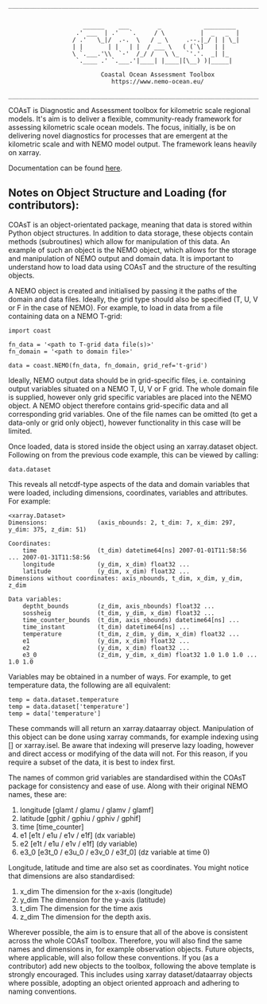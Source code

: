 ```
__________________________________________________________________________________________


                     ______    ___        _            _________
                   .' ___  | .'   `.     / \          |  _   _  |
                  / .'   \_|/  .-.  \   / _ \     .--.|_/ | | \_|
                  | |       | |   | |  / ___ \   ( (`\]   | |    
                  \ `.___.'\\  `-'  /_/ /   \ \_  `'.'.  _| |_   
                   `.____ .' `.___.'|____| |____|[\__) )|_____|  

                          Coastal Ocean Assessment Toolbox
                             https://www.nemo-ocean.eu/

__________________________________________________________________________________________
```

COAsT is Diagnostic and Assessment toolbox for kilometric scale regional models.
It's aim is to deliver a flexible, community-ready framework for assessing kilometric scale ocean models. The focus, initially, is be on delivering novel diagnostics for processes that are emergent at the kilometric scale and with NEMO model output. The framework leans heavily on xarray.

Documentation can be found [here](https://british-oceanographic-data-centre.github.io/COAsT/docs/).

## Notes on Object Structure and Loading (for contributors):

COAsT is an object-orientated package, meaning that data is stored within Python object
structures. In addition to data storage, these objects contain methods (subroutines)
which allow for manipulation of this data.  An example of such an object is the NEMO
object, which allows for the storage and manipulation of NEMO output and domain data. It
is important to understand how to load data using COAsT and the structure of the resulting
objects.

A NEMO object is created and initialised by passing it the paths of the domain and data
files. Ideally, the grid type should also be specified (T, U, V or F in the case of NEMO).
For example, to load in data from a file containing data on a NEMO T-grid:

```
import coast

fn_data = '<path to T-grid data file(s)>'
fn_domain = '<path to domain file>'

data = coast.NEMO(fn_data, fn_domain, grid_ref='t-grid')
```

Ideally, NEMO output data should be in grid-specific files, i.e. containing output
variables situated on a NEMO T, U, V or F grid. The whole domain file is supplied,
however only grid specific variables are placed into the NEMO object. A NEMO object
therefore contains grid-specific data and all corresponding grid variables. One of the
file names can be omitted (to get a data-only or grid only object), however functionality
in this case will be limited.

Once loaded, data is stored inside the object using an xarray.dataset object. Following
on from the previous code example, this can be viewed by calling:

```
data.dataset
```
This reveals all netcdf-type aspects of the data and domain variables that were loaded,
including dimensions, coordinates, variables and attributes. For example:
```
<xarray.Dataset>
Dimensions:              (axis_nbounds: 2, t_dim: 7, x_dim: 297, y_dim: 375, z_dim: 51)

Coordinates:
    time                 (t_dim) datetime64[ns] 2007-01-01T11:58:56 ... 2007-01-31T11:58:56
    longitude            (y_dim, x_dim) float32 ...
    latitude             (y_dim, x_dim) float32 ...
Dimensions without coordinates: axis_nbounds, t_dim, x_dim, y_dim, z_dim

Data variables:
    deptht_bounds        (z_dim, axis_nbounds) float32 ...
    sossheig             (t_dim, y_dim, x_dim) float32 ...
    time_counter_bounds  (t_dim, axis_nbounds) datetime64[ns] ...
    time_instant         (t_dim) datetime64[ns] ...
    temperature          (t_dim, z_dim, y_dim, x_dim) float32 ...
    e1                   (y_dim, x_dim) float32 ...
    e2                   (y_dim, x_dim) float32 ...
    e3_0                 (z_dim, y_dim, x_dim) float32 1.0 1.0 1.0 ... 1.0 1.0
```
Variables may be obtained in a number of ways. For example, to get temperature data, the
following are all equivalent:
```
temp = data.dataset.temperature
temp = data.dataset['temperature']
temp = data['temperature']
```
These commands will all return an xarray.dataarray object. Manipulation of this object
can be done using xarray commands, for example indexing using [] or xarray.isel. Be aware
that indexing will preserve lazy loading, however and direct access or modifying of the
data will not. For this reason, if you require a subset of the data, it is best to
index first.

The names of common grid variables are standardised within the COAsT package for
consistency and ease of use. Along with their original NEMO names, these are:

1. longitude [glamt / glamu / glamv / glamf]
2. latitude  [gphit / gphiu / gphiv / gphif]
3. time      [time_counter]
4. e1        [e1t / e1u / e1v / e1f] (dx variable)
5. e2        [e1t / e1u / e1v / e1f] (dy variable)
6. e3_0      [e3t_0 / e3u_0 / e3v_0 / e3f_0] (dz variable at time 0)

Longitude, latitude and time are also set as coordinates. You might notice that dimensions
are also standardised:

1. x_dim   The dimension for the x-axis (longitude)
2. y_dim   The dimension for the y-axis (latitude)
3. t_dim   The dimension for the time axis
4. z_dim   The dimension for the depth axis.

Wherever possible, the aim is to ensure that all of the above is consistent across the
whole COAsT toolbox. Therefore, you will also find the same names and dimensions in, for
example observation objects. Future objects, where applicable, will also follow these
conventions. If you (as a contributor) add new objects to the toolbox, following
the above template is strongly encouraged. This includes using xarray dataset/dataarray
objects where possible, adopting an object oriented approach and adhering to naming
conventions.
